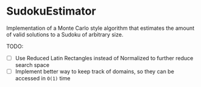 # SudokuEstimator

Implementation of a Monte Carlo style algorithm that estimates the amount of valid solutions to a Sudoku of arbitrary size.

TODO:

* [ ] Use Reduced Latin Rectangles instead of Normalized to further reduce search space
* [ ] Implement better way to keep track of domains, so they can be accessed in `O(1)` time
